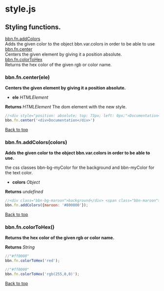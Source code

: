 # style.js

## Styling functions.

<a name="bbn_top"></a>[bbn.fn.addColors](#addColors)  
Adds the given color to the object bbn.var.colors in order to be able to use  
[bbn.fn.center](#center)  
Centers the given element by giving it a position absolute.  
[bbn.fn.colorToHex](#colorToHex)  
Returns the hex color of the given rgb or color name.  


### <a name="center"></a>bbn.fn.center(ele)

  __Centers the given element by giving it a position absolute.__

  * __ele__ _HTMLElement_ 

  __Returns__ _HTMLElement_ The dom element with the new style.


```javascript
//<div style="position: absolute; top: 73px; left: 0px;">Documentation</div>
bbn.fn.center('<div>Documentation</div>')
```
[Back to top](#bbn_top)  

### <a name="addColors"></a>bbn.fn.addColors(colors)

  __Adds the given color to the object bbn.var.colors in order to be able to use.__

  the css classes bbn-bg-myColor for the background and bbn-myColor for the text color.

  * __colors__ _Object_ 

  __Returns__ _undefined_ 


```javascript
//<div class="bbn-bg-maroon">background</div> <span class="bbn-maroon">text color</span>
bbn.fn.addColors({maroon: '#800000'});
```
[Back to top](#bbn_top)  

### <a name="colorToHex"></a>bbn.fn.colorToHex()

  __Returns the hex color of the given rgb or color name.__


  __Returns__ _String_ 


```javascript
//"#ff0000"
bbn.fn.colorToHex('red');
```



```javascript
//"#ff0000"
bbn.fn.colorToHex('rgb(255,0,0)');
```
[Back to top](#bbn_top)  